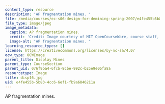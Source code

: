 ```yaml
---
content_type: resource
description: 'AP fragmentation mines. '
file: /media/courses/ec-s06-design-for-demining-spring-2007/e4fe455b5b834cc66ef1fb9a6846211a_disp16.jpg
file_type: image/jpeg
image_metadata:
  caption: AP fragmentation mines.
  credit: 'Credit: Image courtesy of MIT OpenCourseWare, course staff, and students.'
  image-alt: 'AP fragmentation mines. '
learning_resource_types: []
license: https://creativecommons.org/licenses/by-nc-sa/4.0/
ocw_type: OCWImage
parent_title: Display Mines
parent_type: CourseSection
parent_uid: 076f9ba4-6fcb-8cbe-992c-b25e9e05fa8a
resourcetype: Image
title: disp16.jpg
uid: e4fe455b-5b83-4cc6-6ef1-fb9a6846211a
---
```

AP fragmentation mines. 